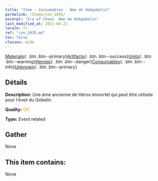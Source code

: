 ```yaml
---
title: "Item - Consumables - Âme de Hobgobelin"
permalink: /Items/con_2035/
excerpt: "Era of Chaos  Âme de Hobgobelin"
last_modified_at: 2021-04-21
locale: fr
ref: "con_2035.md"
toc: false
classes: wide
---
```

 [Materials](/fr/Items/){: .btn .btn--primary}[Artifacts](/fr/Items/Artifacts/){: .btn .btn--success}[Units](/fr/Items/Units/){: .btn .btn--warning}[Heroes](/fr/Items/Heroes/){: .btn .btn--danger}[Consumables](/fr/Items/Consumables/){: .btn .btn--info}[Unknown](/fr/Items/Unknown/){: .btn .btn--primary}

## Détails
 **Description:** Une âme ancienne de Héros immortel qui peut être utilisée pour l'éveil du Gobelin.

 **Quality:** <span style="color: #FF8C00">OK</span>

 **Type:** Event related

## Gather

  None

## This item contains:

  None

